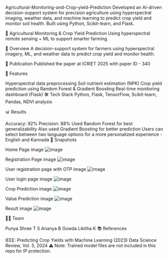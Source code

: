 Agricultural-Monitoring-and-Crop-yield-Prediction Developed an AI-driven decision-support system for precision agriculture using hyperspectral imaging, weather data, and machine learning to predict crop yield and monitor soil health. Built using Python, Scikit-learn, and Flask.

🌾 Agricultural Monitoring & Crop Yield Prediction Using hyperspectral remote sensing + ML to support smarter farming.

📌 Overview A decision-support system for farmers using hyperspectral imagery, ML, and weather data to predict crop yield and monitor health.

📄 Publication Published the paper at ICRIET 2025 with paper ID - 340

🚀 Features

Hyperspectral data preprocessing
Soil nutrient estimation (NPK)
Crop yield prediction using Random Forest & Gradient Boosting
Real-time monitoring dashboard (Flask)
🛠 Tech Stack Python, Flask, TensorFlow, Scikit-learn, Pandas, NDVI analysis

📊 Results

Accuracy: 92%
Precision: 88%
Used Random Forest for best generalizability
Also used Gradient Boosting for better prediction
Users can select between two language options for a more personalized experience - English and Kannada
📸 Snapshots

Home Page image
![image](https://github.com/user-attachments/assets/2c9e3211-ed95-4da6-8ed4-8f52c45114dd)

Registration Page image
![image](https://github.com/user-attachments/assets/d7a8b703-c573-444e-ae3e-bf94b5015e1f)

User registration page with OTP image
![image](https://github.com/user-attachments/assets/97976cd3-8ed3-4feb-9548-61bc98f560a5)

User login page image
![image](https://github.com/user-attachments/assets/5c6e342e-510f-43a7-b158-40805b85c48c)

Crop Prediction image
![image](https://github.com/user-attachments/assets/7bcec4b0-245a-47b9-9ee0-dd04ff050f54)

Value Prediction image
![image](https://github.com/user-attachments/assets/5d9f4408-ea16-481d-8055-f7f5dff79830)

Result image
![image](https://github.com/user-attachments/assets/6f5ab486-a345-4ca3-aa3a-b7617d2fbaa4)

👩‍💻 Team

Punya Shree T S
Ananya B Gowda
Likitha K
📚 References

IEEE: Predicting Crop Yields with Machine Learning (2023)
Data Science Review, Vol. 5, 2024
⚠️ Note: Trained model files are not included in this repo for IP protection.
